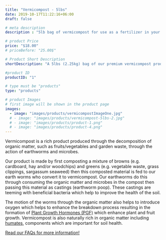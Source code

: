 ```yaml
---
title: "Vermicompost - 5lbs"
date: 2019-10-17T11:22:16+06:00
draft: false

# meta description
description : "5lb bag of vermicompost for use as a fertilizer in your garden to promote soil and plant health."

# product Price
price: "$18.00"
# priceBefore: "25.00$"

# Product Short Description
shortDescription: "A 5lbs (2.25kg) bag of our premium vermicompost product. <br> <br> **Use our [calculator](https://vermicompost-calculator.vercel.app/) to find out how much you need.**"

#product ID
productID: "1"

# type must be "products"
type: "products"

# product Images
# first image will be shown in the product page
images:
  - image: "images/products/vermicompostImageOne.jpg"
  # - image: "images/products/vermicompost-5lbs-2.jpg"
  # - image: "images/products/product-1.png"
  # - image: "images/products/product-4.png"
---
```


Vermicompost is a rich product produced through the decomposition of organic matter, such as fruits/vegetables and garden waste, through the action of earthworms and microbes. 

Our product is made by first composting a mixture of browns (e.g. cardboard, hay and/or woodchips) and greens (e.g. vegetable waste, grass clippings, sargassum seaweed) then this composted material is fed to our earth worms who convert it to vermicompost. Our earthworms do this through consuming the organic matter and microbes in the compost then passing this material as castings (earthworm poop). These castings are teeming with beneficial bacteria which help to improve the health of the soil. 

The motion of the worms through the organic matter also helps to introduce oxygen which helps to enhance the breakdown process resulting in the formation of [Plant Growth Hormones (PGF)](https://en.wikipedia.org/wiki/Plant_hormone#Auxins) which enhance plant and fruit growth. Vermicompost is also naturally rich in organic matter including [humates](https://www.soilbiotics.com/files/7373-soilbiotics-humicacid.pdf), components which are important for soil health. 

[Read our FAQs for more information!](/faq)
